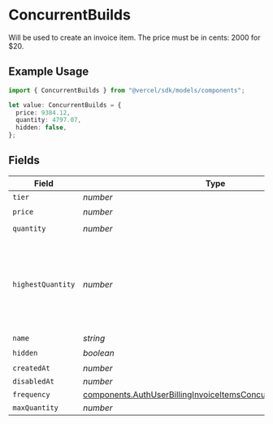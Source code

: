 # ConcurrentBuilds

Will be used to create an invoice item. The price must be in cents: 2000 for $20.

## Example Usage

```typescript
import { ConcurrentBuilds } from "@vercel/sdk/models/components";

let value: ConcurrentBuilds = {
  price: 9384.12,
  quantity: 4797.07,
  hidden: false,
};
```

## Fields

| Field                                                                                                                                              | Type                                                                                                                                               | Required                                                                                                                                           | Description                                                                                                                                        |
| -------------------------------------------------------------------------------------------------------------------------------------------------- | -------------------------------------------------------------------------------------------------------------------------------------------------- | -------------------------------------------------------------------------------------------------------------------------------------------------- | -------------------------------------------------------------------------------------------------------------------------------------------------- |
| `tier`                                                                                                                                             | *number*                                                                                                                                           | :heavy_minus_sign:                                                                                                                                 | N/A                                                                                                                                                |
| `price`                                                                                                                                            | *number*                                                                                                                                           | :heavy_check_mark:                                                                                                                                 | N/A                                                                                                                                                |
| `quantity`                                                                                                                                         | *number*                                                                                                                                           | :heavy_check_mark:                                                                                                                                 | N/A                                                                                                                                                |
| `highestQuantity`                                                                                                                                  | *number*                                                                                                                                           | :heavy_minus_sign:                                                                                                                                 | The highest quantity in the current period. Used to render the correct enable/disable UI for add-ons.                                              |
| `name`                                                                                                                                             | *string*                                                                                                                                           | :heavy_minus_sign:                                                                                                                                 | N/A                                                                                                                                                |
| `hidden`                                                                                                                                           | *boolean*                                                                                                                                          | :heavy_check_mark:                                                                                                                                 | N/A                                                                                                                                                |
| `createdAt`                                                                                                                                        | *number*                                                                                                                                           | :heavy_minus_sign:                                                                                                                                 | N/A                                                                                                                                                |
| `disabledAt`                                                                                                                                       | *number*                                                                                                                                           | :heavy_minus_sign:                                                                                                                                 | N/A                                                                                                                                                |
| `frequency`                                                                                                                                        | [components.AuthUserBillingInvoiceItemsConcurrentBuildsFrequency](../../models/components/authuserbillinginvoiceitemsconcurrentbuildsfrequency.md) | :heavy_minus_sign:                                                                                                                                 | N/A                                                                                                                                                |
| `maxQuantity`                                                                                                                                      | *number*                                                                                                                                           | :heavy_minus_sign:                                                                                                                                 | N/A                                                                                                                                                |